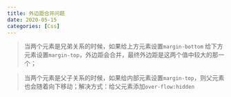 ```yaml
---
title: 外边距合并问题
date: 2020-05-15
categories: [Css]
---
```


> 当两个元素是兄弟关系的时候，如果给上方元素设置`margin-bottom` 给下方元素设置`margin-top`，外边距会合并，最终外边距是这两个值中较大的那一个；

> 当两个元素是父子关系的时候，如果给内部元素设置`margin-top`，则父元素也会随着向下移动；解决方式：给父元素添加`over-flow:hidden`

